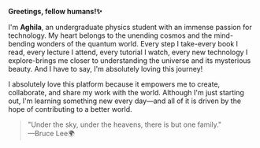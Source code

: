 **Greetings, fellow humans!✨**

I'm **Aghila**, an undergraduate physics student with an immense passion for technology. My heart belongs to the unending cosmos and the mind-bending wonders of the quantum world. Every step I take-every book I read, every lecture I attend, every tutorial I watch, every new technology I explore-brings me closer to understanding the universe and its mysterious beauty. And I have to say, I'm absolutely loving this journey!

I absolutely love this platform because it empowers me to create, collaborate, and share my work with the world. Although I'm just starting out, I'm learning something new every day—and all of it is driven by the hope of contributing to a better world.

>"Under the sky, under the heavens, there is but one family."  
> —Bruce Lee🌍
